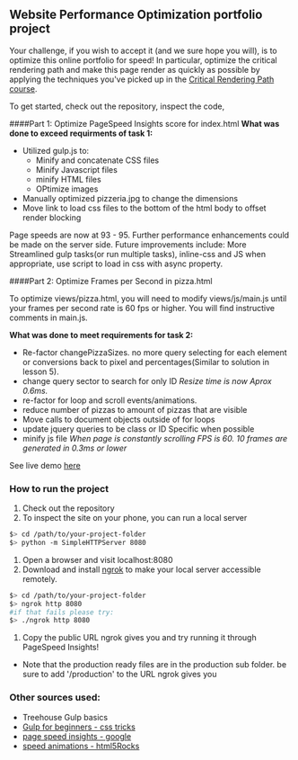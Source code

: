 ## Website Performance Optimization portfolio project

Your challenge, if you wish to accept it (and we sure hope you will), is to optimize this online portfolio for speed! In particular, optimize the critical rendering path and make this page render as quickly as possible by applying the techniques you've picked up in the [Critical Rendering Path course](https://www.udacity.com/course/ud884).

To get started, check out the repository, inspect the code,

####Part 1: Optimize PageSpeed Insights score for index.html
**What was done to exceed requirments of task 1:**

- Utilized gulp.js to:
    - Minify and concatenate CSS files
    - Minify Javascript files
    - minify HTML files
    - OPtimize images
- Manually optimized pizzeria.jpg to change the dimensions
- Move link to load css files to the bottom of the html body to offset render blocking

Page speeds are now at 93 - 95. Further performance enhancements could be made on the server side. Future improvements include: More Streamlined gulp tasks(or run multiple tasks), inline-css and JS when appropriate, use script to load in css with async property.



####Part 2: Optimize Frames per Second in pizza.html

To optimize views/pizza.html, you will need to modify views/js/main.js until your frames per second rate is 60 fps or higher. You will find instructive comments in main.js.


**What was done to meet requirements for task 2:**

- Re-factor changePizzaSizes. no more query selecting for each element or conversions back to pixel and percentages(Similar to solution in lesson 5).
- change query sector to search for only ID *Resize time is now Aprox 0.6ms.*
- re-factor for loop and scroll events/animations.
- reduce number of pizzas to amount of pizzas that are visible
- Move calls to document objects outside of for loops
- update jquery queries to be class or ID Specific when possible
- minify js file *When page is constantly scrolling FPS is 60. 10 frames are generated in 0.3ms or lower*

See live demo [here](http://sageio.github.io/web-optimization/)


### How to run the project

1. Check out the repository
1. To inspect the site on your phone, you can run a local server

  ```bash
  $> cd /path/to/your-project-folder
  $> python -m SimpleHTTPServer 8080
  ```

1. Open a browser and visit localhost:8080
1. Download and install [ngrok](https://ngrok.com/) to make your local server accessible remotely.

  ``` bash
  $> cd /path/to/your-project-folder
  $> ngrok http 8080
  #if that fails please try:
  $> ./ngrok http 8080
  ```

1. Copy the public URL ngrok gives you and try running it through PageSpeed Insights!

* Note that the production ready files are in the production sub folder. be sure to add '/production' to the URL ngrok gives you


### Other sources used:

- Treehouse Gulp basics
- [Gulp for beginners - css tricks](https://css-tricks.com/gulp-for-beginners/)
- [page speed insights - google](https://developers.google.com/speed/pagespeed/insights/)
- [speed animations - html5Rocks](http://www.html5rocks.com/en/tutorials/speed/animations/)